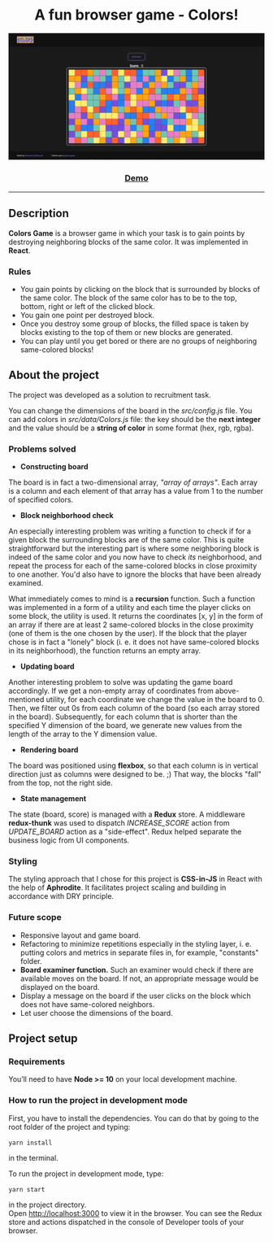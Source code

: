 <h1 align="center">A fun browser game - Colors!</h1>
<img src="src/assets/images/application.png" />
<h3 align="center"><a href="https://weronikaolejniczak.github.io/colors-game/" target="_blank" rel="noopener noreferrer">Demo</a></h3>

---

## Description

**Colors Game** is a browser game in which your task is to gain points by destroying neighboring blocks of the same color. It was implemented in **React**.

### Rules

- You gain points by clicking on the block that is surrounded by blocks of the same color. The block of the same color has to be to the top, bottom, right or left of the clicked block.
- You gain one point per destroyed block.
- Once you destroy some group of blocks, the filled space is taken by blocks existing to the top of them or new blocks are generated.
- You can play until you get bored or there are no groups of neighboring same-colored blocks!

## About the project

The project was developed as a solution to recruitment task.

You can change the dimensions of the board in the *src/config.js* file. You can add colors in *src/data/Colors.js* file: the key should be the **next integer** and the value should be a **string of color** in some format (hex, rgb, rgba).

### Problems solved

- **Constructing board**

The board is in fact a two-dimensional array, *"array of arrays"*. Each array is a column and each element of that array has a value from 1 to the number of specified colors.

- **Block neighborhood check**

An especially interesting problem was writing a function to check if for a given block the surrounding blocks are of the same color. This is quite straightforward but the interesting part is where some neighboring block is indeed of the same color and you now have to check *its* neighborhood, and repeat the process for each of the same-colored blocks in close proximity to one another. You'd also have to ignore the blocks that have been already examined.

What immediately comes to mind is a **recursion** function. Such a function was implemented in a form of a utility and each time the player clicks on some block, the utility is used. It returns the coordinates [x, y] in the form of an array if there are at least 2 same-colored blocks in the close proximity (one of them is the one chosen by the user). If the block that the player chose is in fact a "lonely" block (i. e. it does not have same-colored blocks in its neighborhood), the function returns an empty array.

- **Updating board**

Another interesting problem to solve was updating the game board accordingly. If we get a non-empty array of coordinates from above-mentioned utility, for each coordinate we change the value in the board to 0. Then, we filter out 0s from each column of the board (so each array stored in the board). Subsequently, for each column that is shorter than the specified Y dimension of the board, we generate new values from the length of the array to the Y dimension value.

- **Rendering board**

The board was positioned using **flexbox**, so that each column is in vertical direction just as columns were designed to be. ;) That way, the blocks "fall" from the top, not the right side.

- **State management**

The state (board, score) is managed with a **Redux** store. A middleware **redux-thunk** was used to dispatch *INCREASE_SCORE* action from *UPDATE_BOARD* action as a "side-effect". Redux helped separate the business logic from UI components.

### Styling

The styling approach that I chose for this project is **CSS-in-JS** in React with the help of **Aphrodite**. It facilitates project scaling and building in accordance with DRY principle.

### Future scope

- Responsive layout and game board.
- Refactoring to minimize repetitions especially in the styling layer, i. e. putting colors and metrics in separate files in, for example, "constants" folder.
- **Board examiner function.** Such an examiner would check if there are available moves on the board. If not, an appropriate message would be displayed on the board.
- Display a message on the board if the user clicks on the block which does not have same-colored neighbors.
- Let user choose the dimensions of the board.


## Project setup

### Requirements

You’ll need to have **Node >= 10** on your local development machine.

### How to run the project in development mode

First, you have to install the dependencies. You can do that by going to the root folder of the project and typing:

    yarn install

in the terminal.

To run the project in development mode, type:

    yarn start

in the project directory.<br />
Open [http://localhost:3000](http://localhost:3000) to view it in the browser. You can see the Redux store and actions dispatched in the console of Developer tools of your browser.
